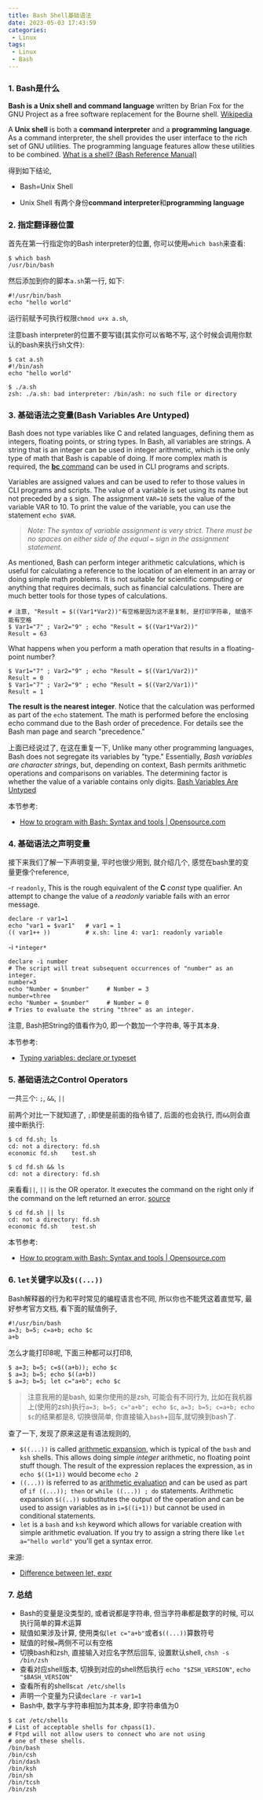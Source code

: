 ```yaml
---
title: Bash Shell基础语法
date: 2023-05-03 17:43:59
categories:
 - Linux
tags:
 - Linux
 - Bash
---
```


### 1. Bash是什么

**Bash is a Unix shell and command language** written by Brian Fox for the GNU Project as a free software replacement for the Bourne shell. [Wikipedia](https://en.wikipedia.org/wiki/Bash_(Unix_shell))

A **Unix shell** is both a **command interpreter** and a **programming language**. As a command interpreter, the shell provides the user interface to the rich set of GNU utilities. The programming language features allow these utilities to be combined.  [What is a shell? (Bash Reference Manual)](https://www.gnu.org/software/bash/manual/html_node/What-is-a-shell_003f.html)

得到如下结论, 

- Bash=Unix Shell

- Unix Shell 有两个身份**command interpreter**和**programming language**

### 2. 指定翻译器位置

首先在第一行指定你的Bash interpreter的位置, 你可以使用`which bash`来查看:

```shell
$ which bash
/usr/bin/bash
```

然后添加到你的脚本`a.sh`第一行, 如下:

```shell
#!/usr/bin/bash
echo "hello world"
```

运行前赋予可执行权限`chmod u+x a.sh`, 

注意bash interpreter的位置不要写错(其实你可以省略不写, 这个时候会调用你默认的bash来执行sh文件):

```shell
$ cat a.sh 
#!/bin/ash
echo "hello world"

$ ./a.sh 
zsh: ./a.sh: bad interpreter: /bin/ash: no such file or directory
```

### 3. 基础语法之变量(Bash Variables Are Untyped)

Bash does not type variables like C and related languages, defining them as integers, floating points, or string types. In Bash, all variables are strings. A string that is an integer can be used in integer arithmetic, which is the only type of math that Bash is capable of doing. If more complex math is required, the [**bc** command](https://www.gnu.org/software/bc/manual/html_mono/bc.html) can be used in CLI programs and scripts.

Variables are assigned values and can be used to refer to those values in CLI programs and scripts. The value of a variable is set using its name but not preceded by a `$` sign. The assignment `VAR=10` sets the value of the variable VAR to 10. To print the value of the variable, you can use the statement `echo $VAR`. 

> *Note: The syntax of variable assignment is very strict. There must be no spaces on either side of the equal `=` sign in the assignment statement.*

As mentioned, Bash can perform integer arithmetic calculations, which is useful for calculating a reference to the location of an element in an array or doing simple math problems. It is not suitable for scientific computing or anything that requires decimals, such as financial calculations. There are much better tools for those types of calculations.

```shell
# 注意, "Result = $((Var1*Var2))"有空格是因为这不是复制, 是打印字符串, 赋值不能有空格
$ Var1="7" ; Var2="9" ; echo "Result = $((Var1*Var2))"
Result = 63
```

What happens when you perform a math operation that results in a floating-point number?

```shell
$ Var1="7" ; Var2="9" ; echo "Result = $((Var1/Var2))" 
Result = 0
$ Var1="7" ; Var2="9" ; echo "Result = $((Var2/Var1))"
Result = 1
```

**The result is the nearest integer**. Notice that the calculation was performed as part of the `echo` statement. The math is performed before the enclosing echo command due to the Bash order of precedence. For details see the Bash man page and search "precedence."

上面已经说过了, 在这在重复一下, Unlike many other programming languages, Bash does not segregate its variables by "type." Essentially, *Bash variables are character strings*, but, depending on context, Bash permits arithmetic operations and comparisons on variables. The determining factor is whether the value of a variable contains only digits. [Bash Variables Are Untyped](https://tldp.org/LDP/abs/html/untyped.html)

本节参考:

- [How to program with Bash: Syntax and tools | Opensource.com](https://opensource.com/article/19/10/programming-bash-syntax-tools)

### 4. 基础语法之声明变量

接下来我们了解一下声明变量, 平时也很少用到, 就介绍几个, 感觉在bash里的变量更像个reference,

-r `readonly`, This is the rough equivalent of the **C** *const* type qualifier. An attempt to change the value of a *readonly* variable fails with an error message.

 ```shell
 declare -r var1=1
 echo "var1 = $var1"   # var1 = 1
 (( var1++ ))          # x.sh: line 4: var1: readonly variable
 ```

-i `*integer*`

```shell
declare -i number
# The script will treat subsequent occurrences of "number" as an integer.		
number=3
echo "Number = $number"     # Number = 3
number=three
echo "Number = $number"     # Number = 0
# Tries to evaluate the string "three" as an integer.
```

注意, Bash把String的值看作为0, 即一个数加一个字符串, 等于其本身. 

本节参考: 

- [Typing variables: declare or typeset](https://tldp.org/LDP/abs/html/declareref.html)

### 5. 基础语法之Control Operators

一共三个: `;`, `&&`, `||`

前两个对比一下就知道了, `;`即使是前面的指令错了, 后面的也会执行, 而`&&`则会直接中断执行:

```shell
$ cd fd.sh; ls
cd: not a directory: fd.sh
economic fd.sh    test.sh

$ cd fd.sh && ls
cd: not a directory: fd.sh
```

来看看`||`, `||` is the OR operator. It executes the command on the right only if the command on the left returned an error. [source](https://unix.stackexchange.com/a/190546/571057)

```shell
$ cd fd.sh || ls
cd: not a directory: fd.sh
economic fd.sh    test.sh
```

本节参考:

- [How to program with Bash: Syntax and tools | Opensource.com](https://opensource.com/article/19/10/programming-bash-syntax-tools)

### 6. `let`关键字以及`$((...))`

Bash解释器的行为和平时常见的编程语言也不同, 所以你也不能凭这着直觉写, 最好参考官方文档, 看下面的赋值例子, 

```shell
#!/usr/bin/bash
a=3; b=5; c=a+b; echo $c
a+b 
```

怎么才能打印8呢, 下面三种都可以打印8, 

```shell
$ a=3; b=5; c=$((a+b)); echo $c     
$ a=3; b=5; echo $((a+b))
$ a=3; b=5; let c="a+b"; echo $c
```

> 注意我用的是bash, 如果你使用的是zsh, 可能会有不同行为, 比如在我机器上(使用的zsh)执行`a=3; b=5; c="a+b"; echo $c`, `a=3; b=5; c=a+b; echo $c`的结果都是8, 切换很简单, 你直接输入`bash`+回车,就切换到bash了.  

查了一下, 发现了原来这是有语法规则的, 

- `$((...))` is called [arithmetic expansion](http://pubs.opengroup.org/onlinepubs/009695399/utilities/xcu_chap02.html#tag_02_06_04), which is typical of the `bash` and `ksh` shells. This allows doing simple *integer* arithmetic, no floating point stuff though. The result of the expression replaces the expression, as in `echo $((1+1))` would become `echo 2`
- `((...))` is referred to as [arithmetic evaluation](https://wiki-dev.bash-hackers.org/syntax/ccmd/arithmetic_eval) and can be used as part of `if ((...)); then` or `while ((...)) ; do` statements. Arithmetic expansion `$((..))` substitutes the output of the operation and can be used to assign variables as in `i=$((i+1))` but cannot be used in conditional statements.
- `let` is a `bash` and `ksh` keyword which allows for variable creation with simple arithmetic evaluation. If you try to assign a string there like `let a="hello world"` you'll get a syntax error.

来源: 

- [Difference between let, expr](https://askubuntu.com/a/939299/1690738)

### 7. 总结

- Bash的变量是没类型的, 或者说都是字符串, 但当字符串都是数字的时候, 可以执行简单的算术运算
- 赋值如果涉及计算, 使用类似`let c="a+b"`或者`$((...))`算数符号
- 赋值的时候`=`两侧不可以有空格
- 切换bash和zsh, 直接输入对应名字然后回车, 设置默认shell, `chsh -s /bin/zsh`
- 查看对应shell版本, 切换到对应的shell然后执行 `echo "$ZSH_VERSION"`, `echo "$BASH_VERSION"`
- 查看所有的shells`cat /etc/shells`
- 声明一个变量为只读`declare -r var1=1`
- Bash中, 数字与字符串相加为其本身, 即字符串值为0

```shell
$ cat /etc/shells      
# List of acceptable shells for chpass(1).
# Ftpd will not allow users to connect who are not using
# one of these shells.
/bin/bash
/bin/csh
/bin/dash
/bin/ksh
/bin/sh
/bin/tcsh
/bin/zsh
```


